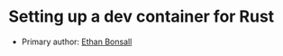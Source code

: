 # Setting up a dev container for Rust

* Primary author: [Ethan Bonsall](https://github.com/ethanbonsall)

